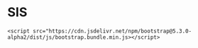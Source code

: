 # SIS
<!DOCTYPE html>
<html lang="en">
<head>
  <meta charset="UTF-8">
  <meta name="viewport" content="width=device-width, initial-scale=1.0">
  <title>Welcome to School</title>
  <link rel="styles" href="https://cdn.jsdelivr.net/npm/bootstrap@5.3.0-alpha2/dist/css/bootstrap.min.css">
  <link rel="stylesheet" href="css/style.css">
</head>
<body class="body-">


    <script src="https://cdn.jsdelivr.net/npm/bootstrap@5.3.0-alpha2/dist/js/bootstrap.bundle.min.js></script>

</body>
</html>
 
